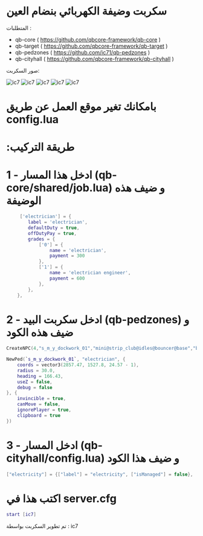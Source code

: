 

# سكربت وضيفة الكهربائي بنضام العين




المتطلبات :
 - qb-core ( https://github.com/qbcore-framework/qb-core )
 - qb-target ( https://github.com/qbcore-framework/qb-target )
 - qb-pedzones ( https://github.com/ic71/qb-pedzones )
 - qb-cityhall ( https://github.com/qbcore-framework/qb-cityhall )


صور السكربت:

![ic7](https://cdn.discordapp.com/attachments/458964176870703114/1136040136128340069/image.png)
![ic7](https://cdn.discordapp.com/attachments/458964176870703114/1136039962677100634/image.png)
![ic7](https://cdn.discordapp.com/attachments/458964176870703114/1136039834616610876/image.png)
![ic7](https://cdn.discordapp.com/attachments/458964176870703114/1136039727577972766/image.png)
![ic7](https://cdn.discordapp.com/attachments/458964176870703114/1136039675576979496/image.png)


# بامكانك تغير موقع العمل عن طريق config.lua




# :طريقة التركيب


# 1 -  ادخل هذا المسار (qb-core/shared/job.lua) و ضيف هذه الوضيفة
```lua
     ['electrician'] = {
		label = 'electrician',
		defaultDuty = true,
		offDutyPay = true,
		grades = {
            ['0'] = {
                name = 'electrician',
                payment = 300
            },
            ['1'] = {
                name = 'electrician engineer',
                payment = 600
            },
        },
	},
```

# 2 - ادخل سكربت البيد (qb-pedzones) و ضيف هذه الكود
```lua
CreateNPC(4,"s_m_y_dockwork_01","mini@strip_club@idles@bouncer@base","base",{x = 2854.71, y = 1501.96, z = 23.72, h = 71.43},"") 

NewPed(`s_m_y_dockwork_01`, "electrician", {
    coords = vector3(2857.47, 1527.8, 24.57 - 1),
    radius = 30.0,
    heading = 166.43,
    useZ = false,
    debug = false
}, {
    invincible = true,
    canMove = false,
    ignorePlayer = true,
    clipboard = true
})

```

# 3 - ادخل المسار  (qb-cityhall/config.lua) و ضيف هذا الكود

```lua
["electricity"] = {["label"] = "electricity", ["isManaged"] = false},
```

# اكتب هذا في server.cfg
```lua
start [ic7]
```

تم تطوير السكربت بواسطة : ic7
